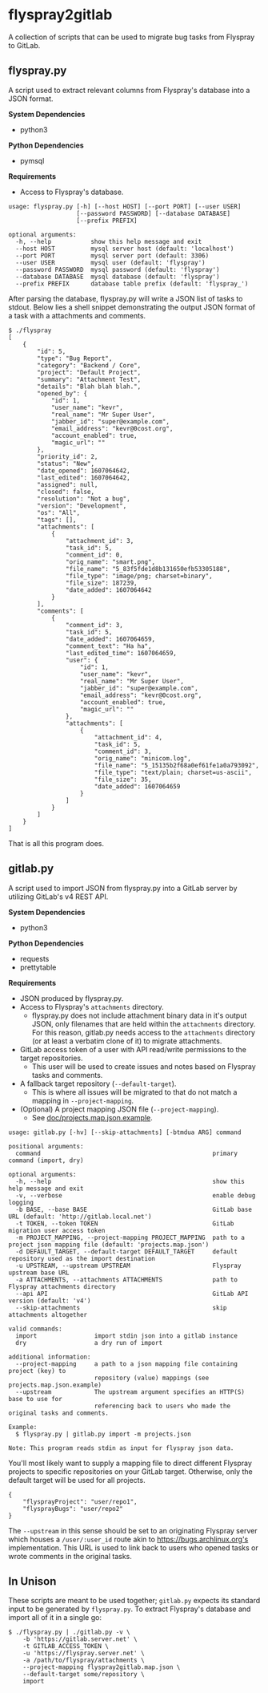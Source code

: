 # flyspray2gitlab

A collection of scripts that can be used to migrate bug tasks from Flyspray
to GitLab.

## flyspray<span>.</span>py

A script used to extract relevant columns from Flyspray's database into a JSON format.

**System Dependencies**<br>
* python3

**Python Dependencies**<br>
* pymsql

**Requirements**<br>
* Access to Flyspray's database.

```
usage: flyspray.py [-h] [--host HOST] [--port PORT] [--user USER]
                   [--password PASSWORD] [--database DATABASE]
                   [--prefix PREFIX]

optional arguments:
  -h, --help           show this help message and exit
  --host HOST          mysql server host (default: 'localhost')
  --port PORT          mysql server port (default: 3306)
  --user USER          mysql user (default: 'flyspray')
  --password PASSWORD  mysql password (default: 'flyspray')
  --database DATABASE  mysql database (default: 'flyspray')
  --prefix PREFIX      database table prefix (default: 'flyspray_')
```

After parsing the database, flyspray<span>.</span>py will write a JSON list of tasks to stdout. Below lies a shell snippet demonstrating the output JSON format of a task with a attachments and comments.

    $ ./flyspray
    [
        {
            "id": 5,
            "type": "Bug Report",
            "category": "Backend / Core",
            "project": "Default Project",
            "summary": "Attachment Test",
            "details": "Blah blah blah.",
            "opened_by": {
                "id": 1,
                "user_name": "kevr",
                "real_name": "Mr Super User",
                "jabber_id": "super@example.com",
                "email_address": "kevr@0cost.org",
                "account_enabled": true,
                "magic_url": ""
            },
            "priority_id": 2,
            "status": "New",
            "date_opened": 1607064642,
            "last_edited": 1607064642,
            "assigned": null,
            "closed": false,
            "resolution": "Not a bug",
            "version": "Development",
            "os": "All",
            "tags": [],
            "attachments": [
                {
                    "attachment_id": 3,
                    "task_id": 5,
                    "comment_id": 0,
                    "orig_name": "smart.png",
                    "file_name": "5_83f5fde1d8b131650efb53305188",
                    "file_type": "image/png; charset=binary",
                    "file_size": 187239,
                    "date_added": 1607064642
                }
            ],
            "comments": [
                {
                    "comment_id": 3,
                    "task_id": 5,
                    "date_added": 1607064659,
                    "comment_text": "Ha ha",
                    "last_edited_time": 1607064659,
                    "user": {
                        "id": 1,
                        "user_name": "kevr",
                        "real_name": "Mr Super User",
                        "jabber_id": "super@example.com",
                        "email_address": "kevr@0cost.org",
                        "account_enabled": true,
                        "magic_url": ""
                    },
                    "attachments": [
                        {
                            "attachment_id": 4,
                            "task_id": 5,
                            "comment_id": 3,
                            "orig_name": "minicom.log",
                            "file_name": "5_15135b2f68a0ef61fe1a0a793092",
                            "file_type": "text/plain; charset=us-ascii",
                            "file_size": 35,
                            "date_added": 1607064659
                        }
                    ]
                }
            ]
        }
    ]

That is all this program does.

## gitlab<span>.</span>py

A script used to import JSON from flyspray<span>.</span>py into a GitLab server by utilizing GitLab's v4 REST API.

**System Dependencies**<br>
* python3

**Python Dependencies**<br>
* requests
* prettytable

**Requirements**<br>
* JSON produced by flyspray<span>.</span>py.
* Access to Flyspray's `attachments` directory.
    * flyspray<span>.</span>py does not include attachment binary data in it's output JSON, only filenames that are held within the `attachments` directory. For this reason, gitlab<span>.</span>py needs access to the `attachments` directory (or at least a verbatim clone of it) to migrate attachments.
* GitLab access token of a user with API read/write permissions to the target repositories.
    * This user will be used to create issues and notes based on Flyspray tasks and comments.
* A fallback target repository (`--default-target`).
    * This is where all issues will be migrated to that do not match a mapping in `--project-mapping`.
* (Optional) A project mapping JSON file (`--project-mapping`).
    * See [doc/projects.map.json.example](/doc/projects.map.json.example).

```
usage: gitlab.py [-hv] [--skip-attachments] [-btmdua ARG] command

positional arguments:
  command                                                primary command (import, dry)

optional arguments:
  -h, --help                                             show this help message and exit
  -v, --verbose                                          enable debug logging
  -b BASE, --base BASE                                   GitLab base URL (default: 'http://gitlab.local.net')
  -t TOKEN, --token TOKEN                                GitLab migration user access token
  -m PROJECT_MAPPING, --project-mapping PROJECT_MAPPING  path to a project json mapping file (default: 'projects.map.json')
  -d DEFAULT_TARGET, --default-target DEFAULT_TARGET     default repository used as the import destination
  -u UPSTREAM, --upstream UPSTREAM                       Flyspray upstream base URL
  -a ATTACHMENTS, --attachments ATTACHMENTS              path to Flyspray attachments directory
  --api API                                              GitLab API version (default: 'v4')
  --skip-attachments                                     skip attachments altogether

valid commands:
  import                import stdin json into a gitlab instance
  dry                   a dry run of import

additional information:
  --project-mapping     a path to a json mapping file containing project (key) to
                        repository (value) mappings (see projects.map.json.example)
  --upstream            The upstream argument specifies an HTTP(S) base to use for
                        referencing back to users who made the original tasks and comments.

Example:
  $ flyspray.py | gitlab.py import -m projects.json

Note: This program reads stdin as input for flyspray json data.
```

You'll most likely want to supply a mapping file to direct different Flyspray projects to specific repositories on your GitLab target. Otherwise, only the default target will be used for all projects.

```
{
    "flysprayProject": "user/repo1",
    "flysprayBugs": "user/repo2"
}
```

The `--upstream` in this sense should be set to an originating Flyspray server which houses a `/user/:user_id` route akin to https://bugs.archlinux.org's implementation. This URL is used to link back to users who opened tasks or wrote comments in the original tasks.

## In Unison

These scripts are meant to be used together; `gitlab.py` expects its standard input to be generated by `flyspray.py`. To extract Flyspray's database and import all of it in a single go:

    $ ./flyspray.py | ./gitlab.py -v \
        -b 'https://gitlab.server.net' \
        -t GITLAB_ACCESS_TOKEN \
        -u 'https://flyspray.server.net' \
        -a /path/to/flyspray/attachments \
        --project-mapping flyspray2gitlab.map.json \
        --default-target some/repository \
        import

